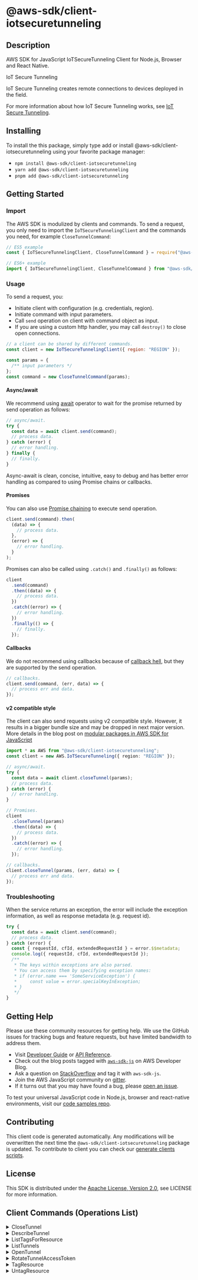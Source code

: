 <!-- generated file, do not edit directly -->

# @aws-sdk/client-iotsecuretunneling

## Description

AWS SDK for JavaScript IoTSecureTunneling Client for Node.js, Browser and React Native.

<fullname>IoT Secure Tunneling</fullname>

<p>IoT Secure Tunneling creates remote connections to devices deployed in the
field.</p>
<p>For more information about how IoT Secure Tunneling works, see <a href="https://docs.aws.amazon.com/iot/latest/developerguide/secure-tunneling.html">IoT
Secure Tunneling</a>.</p>

## Installing

To install the this package, simply type add or install @aws-sdk/client-iotsecuretunneling
using your favorite package manager:

- `npm install @aws-sdk/client-iotsecuretunneling`
- `yarn add @aws-sdk/client-iotsecuretunneling`
- `pnpm add @aws-sdk/client-iotsecuretunneling`

## Getting Started

### Import

The AWS SDK is modulized by clients and commands.
To send a request, you only need to import the `IoTSecureTunnelingClient` and
the commands you need, for example `CloseTunnelCommand`:

```js
// ES5 example
const { IoTSecureTunnelingClient, CloseTunnelCommand } = require("@aws-sdk/client-iotsecuretunneling");
```

```ts
// ES6+ example
import { IoTSecureTunnelingClient, CloseTunnelCommand } from "@aws-sdk/client-iotsecuretunneling";
```

### Usage

To send a request, you:

- Initiate client with configuration (e.g. credentials, region).
- Initiate command with input parameters.
- Call `send` operation on client with command object as input.
- If you are using a custom http handler, you may call `destroy()` to close open connections.

```js
// a client can be shared by different commands.
const client = new IoTSecureTunnelingClient({ region: "REGION" });

const params = {
  /** input parameters */
};
const command = new CloseTunnelCommand(params);
```

#### Async/await

We recommend using [await](https://developer.mozilla.org/en-US/docs/Web/JavaScript/Reference/Operators/await)
operator to wait for the promise returned by send operation as follows:

```js
// async/await.
try {
  const data = await client.send(command);
  // process data.
} catch (error) {
  // error handling.
} finally {
  // finally.
}
```

Async-await is clean, concise, intuitive, easy to debug and has better error handling
as compared to using Promise chains or callbacks.

#### Promises

You can also use [Promise chaining](https://developer.mozilla.org/en-US/docs/Web/JavaScript/Guide/Using_promises#chaining)
to execute send operation.

```js
client.send(command).then(
  (data) => {
    // process data.
  },
  (error) => {
    // error handling.
  }
);
```

Promises can also be called using `.catch()` and `.finally()` as follows:

```js
client
  .send(command)
  .then((data) => {
    // process data.
  })
  .catch((error) => {
    // error handling.
  })
  .finally(() => {
    // finally.
  });
```

#### Callbacks

We do not recommend using callbacks because of [callback hell](http://callbackhell.com/),
but they are supported by the send operation.

```js
// callbacks.
client.send(command, (err, data) => {
  // process err and data.
});
```

#### v2 compatible style

The client can also send requests using v2 compatible style.
However, it results in a bigger bundle size and may be dropped in next major version. More details in the blog post
on [modular packages in AWS SDK for JavaScript](https://aws.amazon.com/blogs/developer/modular-packages-in-aws-sdk-for-javascript/)

```ts
import * as AWS from "@aws-sdk/client-iotsecuretunneling";
const client = new AWS.IoTSecureTunneling({ region: "REGION" });

// async/await.
try {
  const data = await client.closeTunnel(params);
  // process data.
} catch (error) {
  // error handling.
}

// Promises.
client
  .closeTunnel(params)
  .then((data) => {
    // process data.
  })
  .catch((error) => {
    // error handling.
  });

// callbacks.
client.closeTunnel(params, (err, data) => {
  // process err and data.
});
```

### Troubleshooting

When the service returns an exception, the error will include the exception information,
as well as response metadata (e.g. request id).

```js
try {
  const data = await client.send(command);
  // process data.
} catch (error) {
  const { requestId, cfId, extendedRequestId } = error.$$metadata;
  console.log({ requestId, cfId, extendedRequestId });
  /**
   * The keys within exceptions are also parsed.
   * You can access them by specifying exception names:
   * if (error.name === 'SomeServiceException') {
   *     const value = error.specialKeyInException;
   * }
   */
}
```

## Getting Help

Please use these community resources for getting help.
We use the GitHub issues for tracking bugs and feature requests, but have limited bandwidth to address them.

- Visit [Developer Guide](https://docs.aws.amazon.com/sdk-for-javascript/v3/developer-guide/welcome.html)
  or [API Reference](https://docs.aws.amazon.com/AWSJavaScriptSDK/v3/latest/index.html).
- Check out the blog posts tagged with [`aws-sdk-js`](https://aws.amazon.com/blogs/developer/tag/aws-sdk-js/)
  on AWS Developer Blog.
- Ask a question on [StackOverflow](https://stackoverflow.com/questions/tagged/aws-sdk-js) and tag it with `aws-sdk-js`.
- Join the AWS JavaScript community on [gitter](https://gitter.im/aws/aws-sdk-js-v3).
- If it turns out that you may have found a bug, please [open an issue](https://github.com/aws/aws-sdk-js-v3/issues/new/choose).

To test your universal JavaScript code in Node.js, browser and react-native environments,
visit our [code samples repo](https://github.com/aws-samples/aws-sdk-js-tests).

## Contributing

This client code is generated automatically. Any modifications will be overwritten the next time the `@aws-sdk/client-iotsecuretunneling` package is updated.
To contribute to client you can check our [generate clients scripts](https://github.com/aws/aws-sdk-js-v3/tree/main/scripts/generate-clients).

## License

This SDK is distributed under the
[Apache License, Version 2.0](http://www.apache.org/licenses/LICENSE-2.0),
see LICENSE for more information.

## Client Commands (Operations List)

<details>
<summary>
CloseTunnel
</summary>

[Command API Reference](https://docs.aws.amazon.com/AWSJavaScriptSDK/v3/latest/clients/client-iotsecuretunneling/classes/closetunnelcommand.html) / [Input](https://docs.aws.amazon.com/AWSJavaScriptSDK/v3/latest/clients/client-iotsecuretunneling/interfaces/closetunnelcommandinput.html) / [Output](https://docs.aws.amazon.com/AWSJavaScriptSDK/v3/latest/clients/client-iotsecuretunneling/interfaces/closetunnelcommandoutput.html)

</details>
<details>
<summary>
DescribeTunnel
</summary>

[Command API Reference](https://docs.aws.amazon.com/AWSJavaScriptSDK/v3/latest/clients/client-iotsecuretunneling/classes/describetunnelcommand.html) / [Input](https://docs.aws.amazon.com/AWSJavaScriptSDK/v3/latest/clients/client-iotsecuretunneling/interfaces/describetunnelcommandinput.html) / [Output](https://docs.aws.amazon.com/AWSJavaScriptSDK/v3/latest/clients/client-iotsecuretunneling/interfaces/describetunnelcommandoutput.html)

</details>
<details>
<summary>
ListTagsForResource
</summary>

[Command API Reference](https://docs.aws.amazon.com/AWSJavaScriptSDK/v3/latest/clients/client-iotsecuretunneling/classes/listtagsforresourcecommand.html) / [Input](https://docs.aws.amazon.com/AWSJavaScriptSDK/v3/latest/clients/client-iotsecuretunneling/interfaces/listtagsforresourcecommandinput.html) / [Output](https://docs.aws.amazon.com/AWSJavaScriptSDK/v3/latest/clients/client-iotsecuretunneling/interfaces/listtagsforresourcecommandoutput.html)

</details>
<details>
<summary>
ListTunnels
</summary>

[Command API Reference](https://docs.aws.amazon.com/AWSJavaScriptSDK/v3/latest/clients/client-iotsecuretunneling/classes/listtunnelscommand.html) / [Input](https://docs.aws.amazon.com/AWSJavaScriptSDK/v3/latest/clients/client-iotsecuretunneling/interfaces/listtunnelscommandinput.html) / [Output](https://docs.aws.amazon.com/AWSJavaScriptSDK/v3/latest/clients/client-iotsecuretunneling/interfaces/listtunnelscommandoutput.html)

</details>
<details>
<summary>
OpenTunnel
</summary>

[Command API Reference](https://docs.aws.amazon.com/AWSJavaScriptSDK/v3/latest/clients/client-iotsecuretunneling/classes/opentunnelcommand.html) / [Input](https://docs.aws.amazon.com/AWSJavaScriptSDK/v3/latest/clients/client-iotsecuretunneling/interfaces/opentunnelcommandinput.html) / [Output](https://docs.aws.amazon.com/AWSJavaScriptSDK/v3/latest/clients/client-iotsecuretunneling/interfaces/opentunnelcommandoutput.html)

</details>
<details>
<summary>
RotateTunnelAccessToken
</summary>

[Command API Reference](https://docs.aws.amazon.com/AWSJavaScriptSDK/v3/latest/clients/client-iotsecuretunneling/classes/rotatetunnelaccesstokencommand.html) / [Input](https://docs.aws.amazon.com/AWSJavaScriptSDK/v3/latest/clients/client-iotsecuretunneling/interfaces/rotatetunnelaccesstokencommandinput.html) / [Output](https://docs.aws.amazon.com/AWSJavaScriptSDK/v3/latest/clients/client-iotsecuretunneling/interfaces/rotatetunnelaccesstokencommandoutput.html)

</details>
<details>
<summary>
TagResource
</summary>

[Command API Reference](https://docs.aws.amazon.com/AWSJavaScriptSDK/v3/latest/clients/client-iotsecuretunneling/classes/tagresourcecommand.html) / [Input](https://docs.aws.amazon.com/AWSJavaScriptSDK/v3/latest/clients/client-iotsecuretunneling/interfaces/tagresourcecommandinput.html) / [Output](https://docs.aws.amazon.com/AWSJavaScriptSDK/v3/latest/clients/client-iotsecuretunneling/interfaces/tagresourcecommandoutput.html)

</details>
<details>
<summary>
UntagResource
</summary>

[Command API Reference](https://docs.aws.amazon.com/AWSJavaScriptSDK/v3/latest/clients/client-iotsecuretunneling/classes/untagresourcecommand.html) / [Input](https://docs.aws.amazon.com/AWSJavaScriptSDK/v3/latest/clients/client-iotsecuretunneling/interfaces/untagresourcecommandinput.html) / [Output](https://docs.aws.amazon.com/AWSJavaScriptSDK/v3/latest/clients/client-iotsecuretunneling/interfaces/untagresourcecommandoutput.html)

</details>
